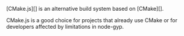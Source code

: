 
[CMake.js][] is an alternative build system based on [CMake][].

CMake.js is a good choice for projects that already use CMake or for
developers affected by limitations in node-gyp.

